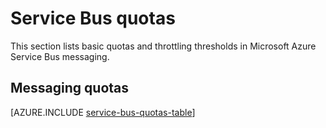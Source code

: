 <properties 
   pageTitle="Microsoft Azure Service Bus quotas and limits | Azure"
   description="Limits and quotas for Azure Service Bus"
   services="service-bus"
   documentationCenter="na"
   authors="sethmanheim"
   manager="timlt"
   editor="" />
<tags 
    ms.service="service-bus"
    ms.devlang="na"
    ms.topic="article"
    ms.tgt_pltfrm="na"
    ms.workload="na"
    ms.date="10/05/2016"
    ms.author="sethm" />

# Service Bus quotas

This section lists basic quotas and throttling thresholds in Microsoft Azure Service Bus messaging.

## Messaging quotas

[AZURE.INCLUDE [service-bus-quotas-table](../../includes/service-bus-quotas-table.md)] 